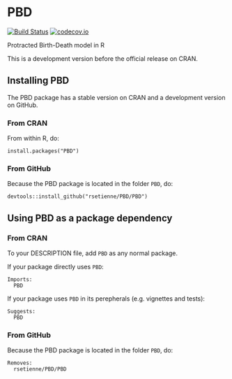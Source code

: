# PBD

[![Build Status](https://travis-ci.org/rsetienne/PBD.svg?branch=master)](https://travis-ci.org/rsetienne/PBD)
[![codecov.io](https://codecov.io/github/rsetienne/PBD/coverage.svg?branch=master)](https://codecov.io/github/rsetienne/PBD?branch=master)

Protracted Birth-Death model in R

This is a development version before the official release on CRAN.

## Installing PBD

The PBD package has a stable version on CRAN and 
a development version on GitHub.

### From CRAN

From within R, do:

```
install.packages("PBD")
```

### From GitHub

Because the PBD package is located in the folder `PBD`, do:

```
devtools::install_github("rsetienne/PBD/PBD")
```

## Using PBD as a package dependency

### From CRAN

To your DESCRIPTION file, add `PBD` as any normal package.

If your package directly uses `PBD`:

```
Imports:
  PBD
```

If your package uses `PBD` in its perepherals (e.g. vignettes and tests):

```
Suggests:
  PBD
```

### From GitHub

Because the PBD package is located in the folder `PBD`, do:

```
Removes:
  rsetienne/PBD/PBD
```

